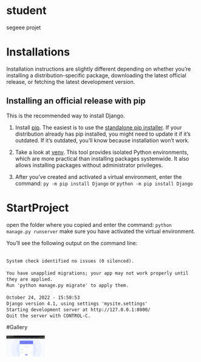 # student
 segeee projet

# Installations
Installation instructions are slightly different depending on whether you’re installing a distribution-specific package, downloading the latest official release, or fetching the latest development version.

## Installing an official release with pip
This is the recommended way to install Django.

1. Install [pip](https://pip.pypa.io/en/stable/). The easiest is to use the [standalone pip installer](https://pip.pypa.io/en/latest/installation/). If your distribution already has pip installed, you might need to update it if it’s outdated. If it’s outdated, you’ll know because installation won’t work.

2. Take a look at [venv](https://docs.python.org/3/tutorial/venv.html). This tool provides isolated Python environments, which are more practical than installing packages systemwide. It also allows installing packages without administrator privileges.

3. After you’ve created and activated a virtual environment, enter the command:
``` py -m pip install Django ``` or  ```python -m pip install Django```

# StartProject
open the folder where you copied and enter the command:
```python manage.py runserver``` make sure you have activated the virtual environment.

You’ll see the following output on the command line:
```Performing system checks...

System check identified no issues (0 silenced).

You have unapplied migrations; your app may not work properly until they are applied.
Run 'python manage.py migrate' to apply them.

October 24, 2022 - 15:50:53
Django version 4.1, using settings 'mysite.settings'
Starting development server at http://127.0.0.1:8000/
Quit the server with CONTROL-C.
```

#Gallery
<div style="text-align: center;
width: 20%; height:20%;
">

![alt text](https://github.com/stevigno/student/blob/main/captures/Capture1.PNG "Our login")

</div>
